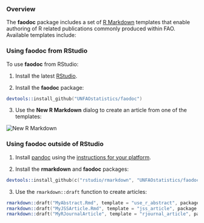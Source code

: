 ### Overview

The **faodoc** package includes a set of [R Markdown](http://rmarkdown.rstudio.com) templates that enable authoring of R related publications commonly produced within FAO. Available templates include:



<!--

The **rticles** package includes a set of [R Markdown](http://rmarkdown.rstudio.com) templates that enable authoring of R related journal and conference submissions, and creating e-books. Available templates include:

- [Tuftish e-book] e-books formatted based on the style of Edward R. Tufte and Richard Feynman

- [JSS](http://www.jstatsoft.org/) articles

- [R Journal](http://journal.r-project.org/) articles

- [useR](http://user2014.stat.ucla.edu/) conference abstracts

- [Public Library of Science (PLoS)](http://www.plos.org/) articles

- [CTeX](http://ctex.org) documents

- [ACS](http://pubs.acs.org) articles

Under the hood, LaTeX templates are used to ensure that documents conform precisely to submission standards. At the same time, composition and formatting can be done using lightweight [markdown](http://rmarkdown.rstudio.com/authoring_basics.html) syntax, and R code and its output can be seamlessly included using [knitr](http://yihui.name/knitr/).

Using **rticles** has some prerequisites which are described below. You can get most of these pre-requisites automatically by installing the latest preview release of RStudio (instructions for using **rticles** without RStudio are also provided).

-->

### Using faodoc from RStudio

To use **faodoc** from RStudio:

1) Install the latest [RStudio](http://www.rstudio.com/products/rstudio/download/).

2) Install the **faodoc** package: 

```S
devtools::install_github("UNFAOstatistics/faodoc")
```

3) Use the **New R Markdown** dialog to create an article from one of the templates:

![New R Markdown](http://rmarkdown.rstudio.com/images/new_r_markdown.png)
    
    
### Using faodoc outside of RStudio

1) Install [pandoc](http://johnmacfarlane.net/pandoc/) using the [instructions for your platform](https://github.com/rstudio/rmarkdown/blob/master/PANDOC.md).

2) Install the **rmarkdown** and **faodoc** packages:

```S
devtools::install_github(c("rstudio/rmarkdown", "UNFAOstatistics/faodoc"))
```
    
3) Use the `rmarkdown::draft` function to create articles:

```S
rmarkdown::draft("MyAbstract.Rmd", template = "use_r_abstract", package = "rticles")
rmarkdown::draft("MyJSSArticle.Rmd", template = "jss_article", package = "rticles")
rmarkdown::draft("MyRJournalArticle", template = "rjournal_article", package = "rticles")
```

